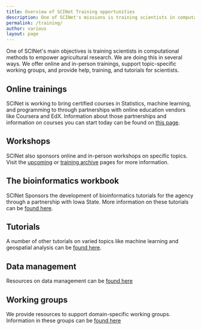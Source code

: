 ```yaml
---
title: Overview of SCINet Training opportunities
description: One of SCINet's missions is training scientists in computational methods to empower agricultural research.
permalink: /training/
author: various
layout: page
---
```


One of SCINet's main objectives is training scientists in computational methods to empower agricultural research. We are doing this in several ways. We offer online and in-person trainings, support topic-specific working groups, and provide help, training, and tutorials for scientists.

## Online trainings

SCINet is working to bring certified courses in Statistics, machine learning, and programming to through partnerships with online education vendors like Coursera
and EdX.  Information about those partnerships and information on courses you can start today can be found on [this page](/training/free-online-training).

## Workshops

SCINet also sponsors online and in-person workshops on specific topics.  Visit the [upcoming](https://scinet.usda.gov/opportunities/events) or [training archive](https://scinet.usda.gov/training-archive/) pages for more information. 

## The bioinformatics workbook

SCINet Sponsors the development of bioinformatics tutorials for the agency through a partnership with Iowa State. More information on these tutorials can be [found here](/training/bioinformatics-workbook).

## Tutorials

A number of other tutorials on varied topics like machine learning and geospatial analysis can be [found here](/training/tutorials/).

## Data management

Resources on data management can be [found here](/training/useful-links/)

## Working groups

We provide resources to support domain-specific working groups. Information in these groups can be [found here](/training-archive/)
